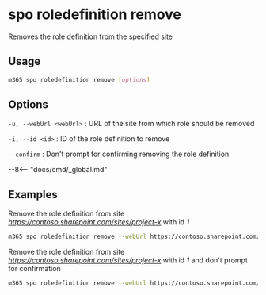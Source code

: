 # spo roledefinition remove

Removes the role definition from the specified site

## Usage

```sh
m365 spo roledefinition remove [options]
```

## Options

`-u, --webUrl <webUrl>`
: URL of the site from which role should be removed

`-i, --id <id>`
: ID of the role definition to remove

`--confirm`
: Don't prompt for confirming removing the role definition

--8<-- "docs/cmd/_global.md"

## Examples

Remove the role definition from site  _https://contoso.sharepoint.com/sites/project-x_ with id _1_

```sh
m365 spo roledefinition remove --webUrl https://contoso.sharepoint.com/sites/project-x --id 1
```

Remove the role definition from site  _https://contoso.sharepoint.com/sites/project-x_ with id _1_ and don't prompt for confirmation

```sh
m365 spo roledefinition remove --webUrl https://contoso.sharepoint.com/sites/project-x --id 1 --confirm
```
